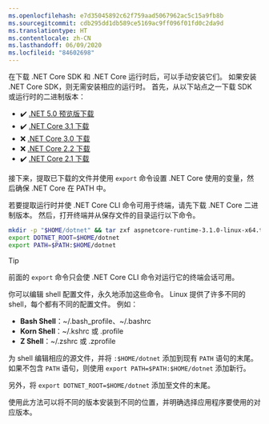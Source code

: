 ```yaml
---
ms.openlocfilehash: e7d35045892c62f759aad5067962ac5c15a9fb8b
ms.sourcegitcommit: cdb295dd1db589ce5169ac9ff096f01fd0c2da9d
ms.translationtype: HT
ms.contentlocale: zh-CN
ms.lasthandoff: 06/09/2020
ms.locfileid: "84602698"
---
```


在下载 .NET Core SDK 和 .NET Core 运行时后，可以手动安装它们。 如果安装 .NET Core SDK，则无需安装相应的运行时。 首先，从以下站点之一下载 SDK 或运行时的二进制版本：

- ✔️ [.NET 5.0 预览版下载](https://dotnet.microsoft.com/download/dotnet/5.0)
- ✔️ [.NET Core 3.1 下载](https://dotnet.microsoft.com/download/dotnet-core/3.1)
- ❌ [.NET Core 3.0 下载](https://dotnet.microsoft.com/download/dotnet-core/3.0)
- ❌ [.NET Core 2.2 下载](https://dotnet.microsoft.com/download/dotnet-core/2.2)
- ✔️ [.NET Core 2.1 下载](https://dotnet.microsoft.com/download/dotnet-core/2.1)

接下来，提取已下载的文件并使用 `export` 命令设置 .NET Core 使用的变量，然后确保 .NET Core 在 PATH 中。

若要提取运行时并使 .NET Core CLI 命令可用于终端，请先下载 .NET Core 二进制版本。 然后，打开终端并从保存文件的目录运行以下命令。

```bash
mkdir -p "$HOME/dotnet" && tar zxf aspnetcore-runtime-3.1.0-linux-x64.tar.gz -C "$HOME/dotnet"
export DOTNET_ROOT=$HOME/dotnet
export PATH=$PATH:$HOME/dotnet
```

> [!TIP]
> 前面的 `export` 命令只会使 .NET Core CLI 命令对运行它的终端会话可用。
>
> 你可以编辑 shell 配置文件，永久地添加这些命令。 Linux 提供了许多不同的 shell，每个都有不同的配置文件。 例如：
>
> - **Bash Shell**：~/.bash_profile、~/.bashrc
> - **Korn Shell**：~/.kshrc 或 .profile
> - **Z Shell**：~/.zshrc 或 .zprofile
>
> 为 shell 编辑相应的源文件，并将 `:$HOME/dotnet` 添加到现有 `PATH` 语句的末尾。 如果不包含 `PATH` 语句，则使用 `export PATH=$PATH:$HOME/dotnet` 添加新行。
>
> 另外，将 `export DOTNET_ROOT=$HOME/dotnet` 添加至文件的末尾。

使用此方法可以将不同的版本安装到不同的位置，并明确选择应用程序要使用的对应版本。
